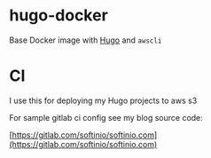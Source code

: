 # hugo-docker #

Base Docker image with [Hugo](https://gohugo.io) and `awscli`

# CI #
I use this for deploying my Hugo projects to aws s3

For sample gitlab ci config see my blog source code:

[https://gitlab.com/softinio/softinio.com](https://gitlab.com/softinio/softinio.com)

